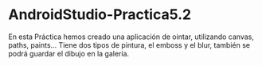 # AndroidStudio-Practica5.2
En esta Práctica hemos creado una aplicación de ointar, utilizando canvas, paths, paints...
Tiene dos tipos de pintura, el emboss y el blur, también se podrá guardar el dibujo en la galería.
